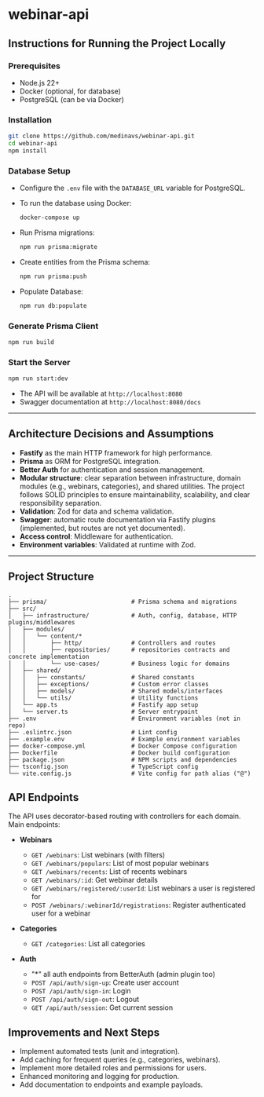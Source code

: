 # webinar-api

## Instructions for Running the Project Locally

### Prerequisites

- Node.js 22+
- Docker (optional, for database)
- PostgreSQL (can be via Docker)

### Installation

```sh
git clone https://github.com/medinavs/webinar-api.git
cd webinar-api
npm install
```

### Database Setup

- Configure the `.env` file with the `DATABASE_URL` variable for PostgreSQL.

- To run the database using Docker:

  ```sh
  docker-compose up
  ```

- Run Prisma migrations:

  ```sh
  npm run prisma:migrate
  ```

- Create entities from the Prisma schema:

  ```sh
  npm run prisma:push
  ```

- Populate Database:
  ```sh
  npm run db:populate
  ```

### Generate Prisma Client

```sh
npm run build
```

### Start the Server

```sh
npm run start:dev
```

- The API will be available at `http://localhost:8080`
- Swagger documentation at `http://localhost:8080/docs`

---

## Architecture Decisions and Assumptions

- **Fastify** as the main HTTP framework for high performance.
- **Prisma** as ORM for PostgreSQL integration.
- **Better Auth** for authentication and session management.
- **Modular structure**: clear separation between infrastructure, domain modules (e.g., webinars, categories), and shared utilities. The project follows SOLID principles to ensure maintainability, scalability, and clear responsibility separation.
- **Validation**: Zod for data and schema validation.
- **Swagger**: automatic route documentation via Fastify plugins (implemented, but routes are not yet documented).
- **Access control**: Middleware for authentication.
- **Environment variables**: Validated at runtime with Zod.

---

## Project Structure

```
.
├── prisma/                        # Prisma schema and migrations
├── src/
│   ├── infrastructure/            # Auth, config, database, HTTP plugins/middlewares
│   ├── modules/
│   │   └── content/*
│   │       ├── http/              # Controllers and routes
│   │       ├── repositories/      # repositories contracts and concrete implementation
│   │       └── use-cases/         # Business logic for domains
│   ├── shared/
│   │   ├── constants/             # Shared constants
│   │   ├── exceptions/            # Custom error classes
│   │   ├── models/                # Shared models/interfaces
│   │   └── utils/                 # Utility functions
│   └── app.ts                     # Fastify app setup
│   └── server.ts                  # Server entrypoint
├── .env                           # Environment variables (not in repo)
├── .eslintrc.json                 # Lint config
├── .example.env                   # Example environment variables
├── docker-compose.yml             # Docker Compose configuration
├── Dockerfile                     # Docker build configuration
├── package.json                   # NPM scripts and dependencies
├── tsconfig.json                  # TypeScript config
└── vite.config.js                 # Vite config for path alias ("@")
```

## API Endpoints

The API uses decorator-based routing with controllers for each domain. Main endpoints:

- **Webinars**
  - `GET /webinars`: List webinars (with filters)
  - `GET /webinars/populars`: List of most popular webinars
  - `GET /webinars/recents`: List of recents webinars
  - `GET /webinars/:id`: Get webinar details
  - `GET /webinars/registered/:userId`: List webinars a user is registered for
  - `POST /webinars/:webinarId/registrations`: Register authenticated user for a webinar

- **Categories**
  - `GET /categories`: List all categories

- **Auth**
  - "\*" all auth endpoints from BetterAuth (admin plugin too)
  - `POST /api/auth/sign-up`: Create user account
  - `POST /api/auth/sign-in`: Login
  - `POST /api/auth/sign-out`: Logout
  - `GET /api/auth/session`: Get current session

## Improvements and Next Steps

- Implement automated tests (unit and integration).
- Add caching for frequent queries (e.g., categories, webinars).
- Implement more detailed roles and permissions for users.
- Enhanced monitoring and logging for production.
- Add documentation to endpoints and example payloads.
